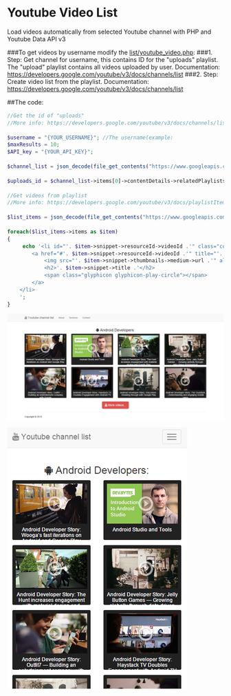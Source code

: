 # Youtube Video List
Load videos automatically from selected Youtube channel with PHP and Youtube Data API v3

###To get videos by username modify the [list/youtube_video.php](list/youtube_video.php):
###1. Step:
Get channel for username, this contains ID for the "uploads" playlist. The "upload" playlist contains all videos uploaded by user.
Documentation: <a href="http://example.com/" target="_blank">https://developers.google.com/youtube/v3/docs/channels/list</a>
###2. Step:
Create video list from the playlist.
Documentation: <a href="http://example.com/" target="_blank">https://developers.google.com/youtube/v3/docs/channels/list</a>

##The code:

```php
//Get the id of "uploads"
//More info: https://developers.google.com/youtube/v3/docs/channels/list

$username = "{YOUR_USERNAME}"; //The username(example: 
$maxResults = 10;
$API_key = "{YOUR_API_KEY}";

$channel_list = json_decode(file_get_contents("https://www.googleapis.com/youtube/v3/channels?part=contentDetails&forUsername=".$username."&key=".$API_key.""));

$uploads_id = $channel_list->items[0]->contentDetails->relatedPlaylists->uploads;

//Get videos from playlist
//More info: https://developers.google.com/youtube/v3/docs/playlistItems/list

$list_items = json_decode(file_get_contents("https://www.googleapis.com/youtube/v3/playlistItems?part=snippet&maxResults=".$maxResults."&playlistId=".$uploads_id."&key=".$API_key.""));

foreach($list_items->items as $item)
{
	 echo '<li id="'. $item->snippet->resourceId->videoId .'" class="col-lg-3 col-sm-6 col-xs-6 youtube-video">
        <a href="#'. $item->snippet->resourceId->videoId .'" title="'. $item->snippet->title .'">
            <img src="'. $item->snippet->thumbnails->medium->url .'" alt="'. $item->snippet->title .'" class="img-responsive" height="130px" />
            <h2>'. $item->snippet->title .'</h2>
            <span class="glyphicon glyphicon-play-circle"></span>
        </a>
    </li>
    ';
}
```

![YoutubeVideoList](img/screenshot1.PNG)

![YoutubeVideoList](img/screenshot2.PNG)
